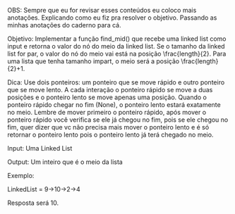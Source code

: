 OBS:
Sempre que eu for revisar esses conteúdos eu coloco mais anotações.
Explicando como eu fiz pra resolver o objetivo. Passando as minhas anotações do caderno para cá.

Objetivo:
Implementar a função find_mid() que recebe uma linked list como input e retorna o valor do nó do meio da linked list. Se o tamanho da linked list for par, o valor do nó do meio vai está na posição \frac{length}{2}. Para uma lista que tenha tamanho impart, o meio será a posição \frac{length}{2}+1.

Dica:
Use dois ponteiros: um ponteiro que se move rápido e outro ponteiro que se move lento. A cada interação o ponteiro rápido se move a duas posições e o ponteiro lento se move apenas uma posição. Quando o ponteiro rápido chegar no fim (None), o ponteiro lento estará exatamente no meio. Lembre de mover primeiro o ponteiro rápido, após mover o ponteiro rápido você verifica se ele já chegou no fim, pois se ele chegou no fim, quer dizer que vc não precisa mais mover o ponteiro lento e é só retornar o ponteiro lento pois o ponteiro lento já terá chegado no meio.

Input:
Uma Linked List

Output:
Um inteiro que é o meio da lista


Exemplo:

LinkedList = 9->10->2->4

Resposta será 10.
